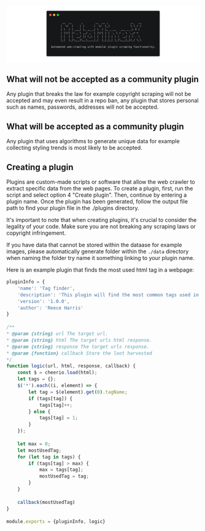 ![](https://github.com/NotReeceHarris/NotReeceHarris/blob/main/cdn/metaminerxbanner.png?raw=true)

## What will not be accepted as a community plugin

Any plugin that breaks the law for example copyright scraping will not be accepted and may even result in a repo ban, any plugin that stores personal such as names, passwords, addresses will not be accepted.

## What will be accepted as a community plugin

Any plugin that uses algorithms to generate unique data for example collecting styling trends is most likely to be accepted.

## Creating a plugin 

Plugins are custom-made scripts or software that allow the web crawler to extract specific data from the web pages. To create a plugin, first, run the script and select option 4 "Create plugin". Then, continue by entering a plugin name. Once the plugin has been generated, follow the output file path to find your plugin file in the ./plugins directory.

It's important to note that when creating plugins, it's crucial to consider the legality of your code. Make sure you are not breaking any scraping laws or copyright infringement.

If you have data that cannot be stored within the dataase for example images, please automatically generate folder within the `./data` directory when naming the folder try name it something linking to your plugin name.

Here is an example plugin that finds the most used html tag in a webpage:
```js
pluginInfo = {
    'name': 'Tag finder',
    'description': 'This plugin will find the most common tags used in html',
    'version': '1.0.0',
    'author': 'Reece Harris'
}

/**
* @param {string} url The target url.
* @param {string} html The target urls html response.
* @param {string} response The target urls response.
* @param {function} callback Store the loot harvested
*/
function logic(url, html, response, callback) {
    const $ = cheerio.load(html);
    let tags = {};
    $('*').each((i, element) => {
        let tag = $(element).get(0).tagName;
        if (tags[tag]) {
            tags[tag]++;
        } else {
            tags[tag] = 1;
        }
    });

    let max = 0;
    let mostUsedTag;
    for (let tag in tags) {
        if (tags[tag] > max) {
            max = tags[tag];
            mostUsedTag = tag;
        }
    }

    callback(mostUsedTag)
}

module.exports = {pluginInfo, logic}
```

